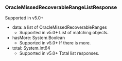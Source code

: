 ### OracleMissedRecoverableRangeListResponse
Supported in v5.0+

- data: a list of OracleMissedRecoverableRanges
  - Supported in v5.0+
  List of matching objects.
- hasMore: System.Boolean
  - Supported in v5.0+
  If there is more.
- total: System.Int64
  - Supported in v5.0+
  Total list responses.
